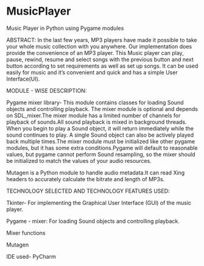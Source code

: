 # MusicPlayer
Music Player in Python using Pygame modules


ABSTRACT:
In the last few years, MP3 players have made it possible to take your whole music collection with you anywhere. Our implementation does provide the convenience of an MP3 player. This Music player can play, pause, rewind, resume and select songs with the previous button and next button according to set requirements as well as set up songs. It can be used easily for music and it’s convenient and quick and has a simple User Interface(UI).


MODULE - WISE DESCRIPTION:

Pygame mixer library-
This module contains classes for loading Sound objects and controlling playback. The mixer module is optional and depends on SDL_mixer.The mixer module has a limited number of channels for playback of sounds.All sound playback is mixed in background threads. When you begin to play a Sound object, it will return immediately while the sound continues to play. A single Sound object can also be actively played back multiple times.The mixer module must be initialized like other pygame modules, but it has some extra conditions.Pygame will default to reasonable values, but pygame cannot perform Sound resampling, so the mixer should be initialized to match the values of your audio resources.

Mutagen is a Python module to handle audio metadata.It can read Xing headers to accurately calculate the bitrate and length of MP3s.


TECHNOLOGY SELECTED AND TECHNOLOGY FEATURES USED:

  Tkinter- For implementing the Graphical User Interface (GUI) of the music player.
  
  Pygame - mixer: For loading Sound objects and controlling playback.
  
  Mixer functions
  
  Mutagen
  
  IDE used- PyCharm
  
  
